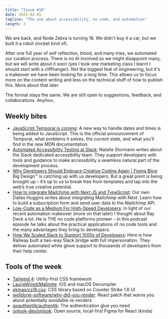 ```yaml
---
title: "Issue #18"
date: 2025-02-05
tagline: "The one about accessibility, no code, and automation"
length: 3
---
```


We are back, and Node Zebra is turning 18. We didn't buy it a car, but we built it a robot (rocket kind of). 

After one full year of self reflection, blood, and many tries, we automated our curation process. There is no AI involved so we might disappoint many, but we will write about it soon (yes I took one marketing class I learnt I should start with a cliffhanger). Not the biggest feat of engineering, but it's a makeover we have been looking for a long time. This allows us to focus more on the content writing and less on the technical stuff of how to publish this. More about that later.

The format stays the same. We are still open to suggestions, feedback, and collaborations. Anyhoo, 

## Weekly bites

* [JavaScript Temporal is coming](https://zbr.fyi/WkDRttH): A new way to handle dates and times is being added to JavaScript. This is the official announcement of Temporal, what problems it solves, the current state, and what you'll find in the new MDN documentation.
* [Automated Accessibility Testing at Slack](https://zbr.fyi/v7ZeFJP): Natalie Stormann writes about the Slack dedicated accessibility team. They support developers with tools and guidance to make accessibility a seamless natural part of the development process.
* [Why Developers Should Embrace Creative Coding Again | Figma Blog](https://zbr.fyi/MMCMy4j): Big Design™ is catching up with us developers. But a great point is being brought up – it’s up to us to break free from templates and tap into the web’s true creative potential.
* [How to integrate Mailchimp with Next JS and TypeScript](https://zbr.fyi/sy8NBLH): Our own Dallas Huggins writes about integrating Mailchimp with Next. Learn how to build a subscription form and send user data to the Mailchimp API.
* [Low-Code as a Medium For High-Speed Developers](https://zbr.fyi/zufV3LF): In light of our recent automation makeover (more on that later) I thought about Ray Deck a lot. He is THE no code platforms pioneer – in this podcast episode he talks about the practical applications of no code tools and the many advantages they bring to developers.
* [How We Scaled Slack to Support 1000s of Developers](https://zbr.fyi/Bafe7hw): Here is how Railway built a two-way Slack bridge with full impersonation. They deliver automated white glove support to thousands of developers from their help center.

## Tools of the week

* [Tailwind 4](https://zbr.fyi/BuzMlMr): Utility-first CSS framework
* [LaurieWired/Malimite](https://zbr.fyi/szs9eOQ): iOS and macOS Decompiler
* [ekmas/cs16.css](https://zbr.fyi/TT8eI3w): CSS library based on Counter Strike 1.6 UI
* [welldone-software/why-did-you-render](https://zbr.fyi/pIKUxaT): React patch that warns you about potentially avoidable re-renders
* [goauthentik/authentik](https://zbr.fyi/mhRWP4F): The authentication glue you need
* [onlook-dev/onlook](https://zbr.fyi/JYXqJ70): Open source, local-first Figma for React (kinda)
